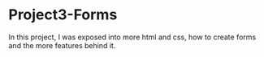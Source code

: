 # Project3-Forms

In this project, I was exposed into more html and css, how to create forms and the more features behind it.
